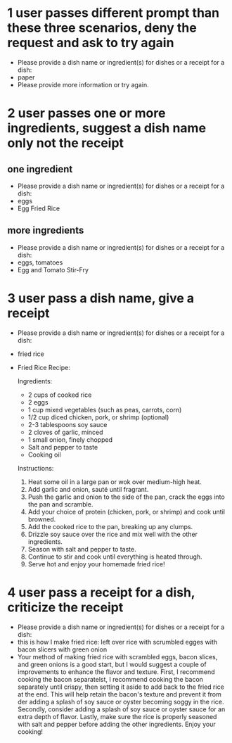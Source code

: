 # 1 user passes different prompt than these three scenarios, deny the request and ask to try again  

- Please provide a dish name or ingredient(s) for dishes or a receipt for a dish:
- paper
- Please provide more information or try again.  

# 2 user passes one or more ingredients, suggest a dish name only not the receipt  

## one ingredient   
- Please provide a dish name or ingredient(s) for dishes or a receipt for a dish:
- eggs
- Egg Fried Rice

## more ingredients
- Please provide a dish name or ingredient(s) for dishes or a receipt for a dish:
- eggs, tomatoes
- Egg and Tomato Stir-Fry

# 3 user pass a dish name, give a receipt
- Please provide a dish name or ingredient(s) for dishes or a receipt for a dish:
- fried rice
- Fried Rice Recipe:

    Ingredients:
    - 2 cups of cooked rice
    - 2 eggs
    - 1 cup mixed vegetables (such as peas, carrots, corn)
    - 1/2 cup diced chicken, pork, or shrimp (optional)
    - 2-3 tablespoons soy sauce
    - 2 cloves of garlic, minced
    - 1 small onion, finely chopped
    - Salt and pepper to taste
    - Cooking oil

    Instructions:
    1. Heat some oil in a large pan or wok over medium-high heat.
    2. Add garlic and onion, sauté until fragrant.
    3. Push the garlic and onion to the side of the pan, crack the eggs into the pan and scramble.
    4. Add your choice of protein (chicken, pork, or shrimp) and cook until browned.
    6. Add the cooked rice to the pan, breaking up any clumps.
    7. Drizzle soy sauce over the rice and mix well with the other ingredients.
    8. Season with salt and pepper to taste.
    9. Continue to stir and cook until everything is heated through.
    10. Serve hot and enjoy your homemade fried rice!

# 4 user pass a receipt for a dish, criticize the receipt 
- Please provide a dish name or ingredient(s) for dishes or a receipt for a dish:
- this is how I make fried rice: left over rice with scrumbled egges with bacon slicers with green onion
- Your method of making fried rice with scrambled eggs, bacon slices, and green onions is a good start, but I would suggest a couple of improvements to enhance the flavor and texture. First, I recommend cooking the bacon separatelst, I recommend cooking the bacon separately until crispy, then setting it aside to add back to the fried rice at the end. This will help retain the bacon's texture and prevent it from der adding a splash of soy sauce or oyster 
becoming soggy in the rice. Secondly, consider adding a splash of soy sauce or oyster sauce for an extra depth of flavor. Lastly, make sure the rice is properly seasoned with salt and pepper before adding the other ingredients. Enjoy your cooking!